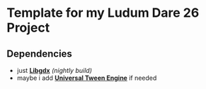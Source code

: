 # Template for my Ludum Dare 26 Project

## Dependencies
- just [**Libgdx**][1] *(nightly build)*
- maybe i add [**Universal Tween Engine**][2] if needed

[1]: http://libgdx.badlogicgames.com
[2]: http://code.google.com/p/java-universal-tween-engine